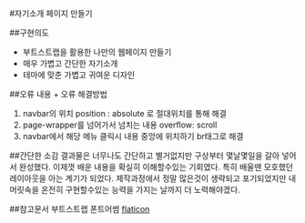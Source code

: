 #자기소개 페이지 만들기 

##구현의도
- 부트스트랩을 활용한 나만의 웹페이지 만들기 
- 매우 가볍고 간단한 자기소개
- 테마에 맞춘 가볍고 귀여운 디자인

##오류 내용 + 오류 해결방법
1. navbar의 위치
position : absolute 로 절대위치를 통해 해결
2. page-wrapper를 넘어가서 넘치는 내용
overflow: scroll
3. navbar에서 해당 메뉴 클릭시 내용 중앙에 위치하기
br태그로 해결

##간단한 소감
결과물은 너무나도 간단하고 별거없지만 구상부터 몇날몇일을 갈아 넣어서 완성했다. 이제껏 배운 내용을 확실히 이해할수있는 기회였다. 특히 배울땐 모호했던 레이아웃을 아는 계기가 되었다. 제작과정에서 정말 많은것이 생략되고 포기되었지만 내 머릿속을 온전히 구현할수있는 능력을 가지는 날까지 더 노력해야겠다.

##참고문서
부트스트랩
폰트어썸
[flaticon](https://www.flaticon.com/)